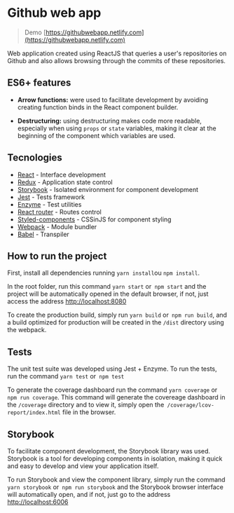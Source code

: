# Github web app

>Demo [https://githubwebapp.netlify.com](https://githubwebapp.netlify.com)

Web application created using ReactJS that queries a user's repositories on Github and also allows browsing through the commits of these repositories.

## ES6+ features

- **Arrow functions:** were used to facilitate development by avoiding creating function binds in the React component builder.

- **Destructuring:** using destructuring makes code more readable, especially when using `props` or `state` variables, making it clear at the beginning of the component which variables are used.

## Tecnologies

- [React](https://reactjs.org/) - Interface development
- [Redux](https://redux.js.org/) - Application state control
- [Storybook](https://storybook.js.org/) - Isolated environment for component development
- [Jest](https://jestjs.io/) - Tests framework
- [Enzyme](https://airbnb.io/enzyme/) - Test utilities
- [React router](https://reacttraining.com/react-router) - Routes control
- [Styled-components](https://www.styled-components.com/) - CSSinJS for component styling
- [Webpack](https://webpack.js.org/) - Module bundler
- [Babel](https://babeljs.io/) - Transpiler

## How to run the project

First, install all dependencies running `yarn install`ou `npm install`.

In the root folder, run this command `yarn start` or` npm start` and the project will be automatically opened in the default browser, if not, just access the address [http://localhost:8080](http://localhost:8080)

To create the production build, simply run `yarn build` or` npm run build`, and a build optimized for production will be created in the `/dist` directory using the webpack.

## Tests

The unit test suite was developed using Jest + Enzyme. To run the tests, run the command `yarn test` or` npm test`

To generate the coverage dashboard run the command `yarn coverage` or` npm run coverage`. This command will generate the covereage dashboard in the `/coverage` directory and to view it, simply open the` /coverage/lcov-report/index.html` file in the browser.

## Storybook

To facilitate component development, the Storybook library was used. Storybook is a tool for developing components in isolation, making it quick and easy to develop and view your application itself.

To run Storybook and view the component library, simply run the command `yarn storybook` or` npm run storybook` and the Storybook browser interface will automatically open, and if not, just go to the address [http://localhost:6006](http://localhost:6006)
